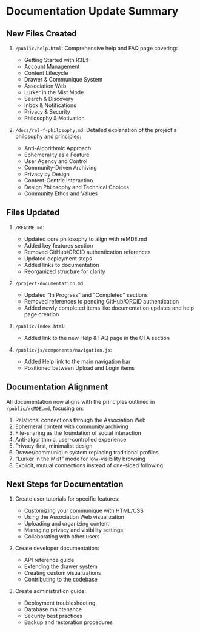 # Documentation Update Summary

## New Files Created

1. `/public/help.html`: Comprehensive help and FAQ page covering:
   - Getting Started with R3L:F
   - Account Management
   - Content Lifecycle
   - Drawer & Communique System
   - Association Web
   - Lurker in the Mist Mode
   - Search & Discovery
   - Inbox & Notifications
   - Privacy & Security
   - Philosophy & Motivation

2. `/docs/rel-f-philosophy.md`: Detailed explanation of the project's philosophy and principles:
   - Anti-Algorithmic Approach
   - Ephemerality as a Feature
   - User Agency and Control
   - Community-Driven Archiving
   - Privacy by Design
   - Content-Centric Interaction
   - Design Philosophy and Technical Choices
   - Community Ethos and Values

## Files Updated

1. `/README.md`:
   - Updated core philosophy to align with reMDE.md
   - Added key features section
   - Removed GitHub/ORCID authentication references
   - Updated deployment steps
   - Added links to documentation
   - Reorganized structure for clarity

2. `/project-documentation.md`:
   - Updated "In Progress" and "Completed" sections
   - Removed references to pending GitHub/ORCID authentication
   - Added newly completed items like documentation updates and help page creation

3. `/public/index.html`:
   - Added link to the new Help & FAQ page in the CTA section

4. `/public/js/components/navigation.js`:
   - Added Help link to the main navigation bar
   - Positioned between Upload and Login items

## Documentation Alignment

All documentation now aligns with the principles outlined in `/public/reMDE.md`, focusing on:

1. Relational connections through the Association Web
2. Ephemeral content with community archiving
3. File-sharing as the foundation of social interaction
4. Anti-algorithmic, user-controlled experience
5. Privacy-first, minimalist design
6. Drawer/communique system replacing traditional profiles
7. "Lurker in the Mist" mode for low-visibility browsing
8. Explicit, mutual connections instead of one-sided following

## Next Steps for Documentation

1. Create user tutorials for specific features:
   - Customizing your communique with HTML/CSS
   - Using the Association Web visualization
   - Uploading and organizing content
   - Managing privacy and visibility settings
   - Collaborating with other users

2. Create developer documentation:
   - API reference guide
   - Extending the drawer system
   - Creating custom visualizations
   - Contributing to the codebase

3. Create administration guide:
   - Deployment troubleshooting
   - Database maintenance
   - Security best practices
   - Backup and restoration procedures
